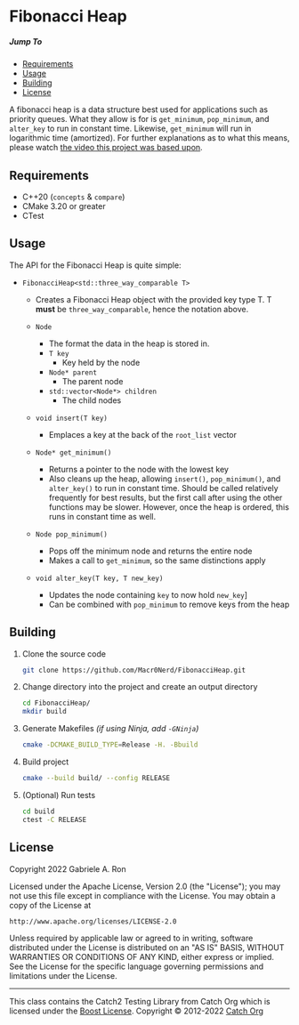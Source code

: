 # Fibonacci Heap

##### Jump To
* [Requirements](#requirements)
* [Usage](#usage)
* [Building](#building)
* [License](#license)

A fibonacci heap is a data structure best used for applications such as priority queues.
What they allow is for is `get_minimum`, `pop_minimum`, and `alter_key` to run in constant time.
Likewise, `get_minimum` will run in logarithmic time (amortized).
For further explanations as to what this means, please watch [the video this project was based upon](https://youtu.be/6JxvKfSV9Ns).

## Requirements
* C++20 (`concepts` & `compare`)
* CMake 3.20 or greater
* CTest

## Usage
The API for the Fibonacci Heap is quite simple:

* `FibonacciHeap<std::three_way_comparable T>`
  * Creates a Fibonacci Heap object with the provided key type T.
  T **must** be `three_way_comparable`, hence the notation above.

  * `Node`
    * The format the data in the heap is stored in.
    * `T key`
      * Key held by the node
    * `Node* parent`
      * The parent node
    * `std::vector<Node*> children`
      * The child nodes
  * `void insert(T key)`
    * Emplaces a key at the back of the `root_list` vector

  * `Node* get_minimum()`
    * Returns a pointer to the node with the lowest key
    * Also cleans up the heap, allowing `insert()`, `pop_minimum()`, and `alter_key()` to run in constant time.
      Should be called relatively frequently for best results, but the first call after using the other functions may be slower.
      However, once the heap is ordered, this runs in constant time as well.

  * `Node pop_minimum()`
    * Pops off the minimum node and returns the entire node
    * Makes a call to `get_minimum`, so the same distinctions apply

  * `void alter_key(T key, T new_key)`
    * Updates the node containing `key` to now hold `new_key`]
    * Can be combined with `pop_minimum` to remove keys from the heap

## Building
1. Clone the source code

    ```bash
    git clone https://github.com/Macr0Nerd/FibonacciHeap.git
    ```

2. Change directory into the project and create an output directory

    ```bash
    cd FibonacciHeap/
    mkdir build
    ```

3. Generate Makefiles *(if using Ninja, add `-GNinja`)*

    ```bash
    cmake -DCMAKE_BUILD_TYPE=Release -H. -Bbuild
    ```

4. Build project

    ```bash
    cmake --build build/ --config RELEASE
    ```

5. (Optional) Run tests

    ```bash
    cd build
    ctest -C RELEASE
    ```

## License
Copyright 2022 Gabriele A. Ron

Licensed under the Apache License, Version 2.0 (the "License");
you may not use this file except in compliance with the License.
You may obtain a copy of the License at

    http://www.apache.org/licenses/LICENSE-2.0

Unless required by applicable law or agreed to in writing, software
distributed under the License is distributed on an "AS IS" BASIS,
WITHOUT WARRANTIES OR CONDITIONS OF ANY KIND, either express or implied.
See the License for the specific language governing permissions and
limitations under the License.

***

This class contains the Catch2 Testing Library from Catch Org which is licensed under the [Boost License](https://opensource.org/licenses/BSL-1.0). Copyright © 2012-2022 [Catch Org](https://github.com/catchorg)